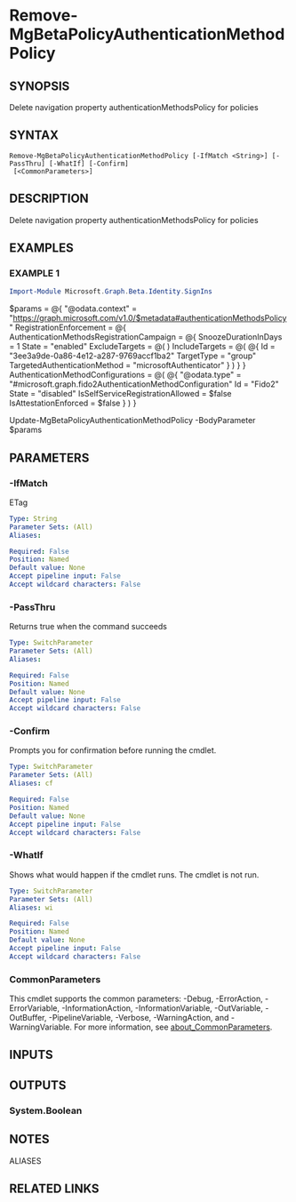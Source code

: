 ﻿---
external help file: Microsoft.Graph.Beta.Identity.SignIns-help.xml
Module Name: Microsoft.Graph.Beta.Identity.SignIns
online version: https://learn.microsoft.com/powershell/module/microsoft.graph.beta.identity.signins/remove-mgbetapolicyauthenticationmethodpolicy
schema: 2.0.0
---

# Remove-MgBetaPolicyAuthenticationMethodPolicy

## SYNOPSIS
Delete navigation property authenticationMethodsPolicy for policies

## SYNTAX

```
Remove-MgBetaPolicyAuthenticationMethodPolicy [-IfMatch <String>] [-PassThru] [-WhatIf] [-Confirm]
 [<CommonParameters>]
```

## DESCRIPTION
Delete navigation property authenticationMethodsPolicy for policies

## EXAMPLES

### EXAMPLE 1
```powershell
Import-Module Microsoft.Graph.Beta.Identity.SignIns
```

$params = @{
	"@odata.context" = "https://graph.microsoft.com/v1.0/$metadata#authenticationMethodsPolicy"
	RegistrationEnforcement = @{
		AuthenticationMethodsRegistrationCampaign = @{
			SnoozeDurationInDays = 1
			State = "enabled"
			ExcludeTargets = @(
			)
			IncludeTargets = @(
				@{
					Id = "3ee3a9de-0a86-4e12-a287-9769accf1ba2"
					TargetType = "group"
					TargetedAuthenticationMethod = "microsoftAuthenticator"
				}
			)
		}
	}
	AuthenticationMethodConfigurations = @(
		@{
			"@odata.type" = "#microsoft.graph.fido2AuthenticationMethodConfiguration"
			Id = "Fido2"
			State = "disabled"
			IsSelfServiceRegistrationAllowed = $false
			IsAttestationEnforced = $false
		}
	)
}

Update-MgBetaPolicyAuthenticationMethodPolicy -BodyParameter $params

## PARAMETERS

### -IfMatch
ETag

```yaml
Type: String
Parameter Sets: (All)
Aliases:

Required: False
Position: Named
Default value: None
Accept pipeline input: False
Accept wildcard characters: False
```

### -PassThru
Returns true when the command succeeds

```yaml
Type: SwitchParameter
Parameter Sets: (All)
Aliases:

Required: False
Position: Named
Default value: None
Accept pipeline input: False
Accept wildcard characters: False
```

### -Confirm
Prompts you for confirmation before running the cmdlet.

```yaml
Type: SwitchParameter
Parameter Sets: (All)
Aliases: cf

Required: False
Position: Named
Default value: None
Accept pipeline input: False
Accept wildcard characters: False
```

### -WhatIf
Shows what would happen if the cmdlet runs.
The cmdlet is not run.

```yaml
Type: SwitchParameter
Parameter Sets: (All)
Aliases: wi

Required: False
Position: Named
Default value: None
Accept pipeline input: False
Accept wildcard characters: False
```

### CommonParameters
This cmdlet supports the common parameters: -Debug, -ErrorAction, -ErrorVariable, -InformationAction, -InformationVariable, -OutVariable, -OutBuffer, -PipelineVariable, -Verbose, -WarningAction, and -WarningVariable. For more information, see [about_CommonParameters](http://go.microsoft.com/fwlink/?LinkID=113216).

## INPUTS

## OUTPUTS

### System.Boolean
## NOTES

ALIASES

## RELATED LINKS
